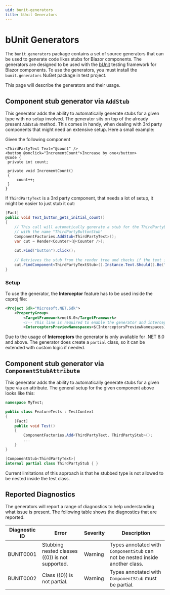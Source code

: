 ```yaml
---
uid: bunit-generators
title: bUnit Generators
---
```


# bUnit Generators

The `bunit.generators` package contains a set of source generators that can be used to generate code likes stubs for Blazor components. The generators are designed to be used with the [bUnit](https://github.com/bunit-dev/bunit) testing framework for Blazor components. To use the generators, you must install the `bunit.generators` NuGet package in test project.

This page will describe the generators and their usage.

## Component stub generator via `AddStub`

This generator adds the ability to automatically generate stubs for a given type with no setup involved. The generator sits on top of the already
present `AddStub` method.
This comes in handy, when dealing with 3rd party components that might need an extensive setup. Here a small example:

Given the following component
```razor
<ThirdPartyText Text="@count" />
<button @onclick="IncrementCount">Increase by one</button>
@code {
 private int count;
 
 private void IncrementCount()
 {
	 count++;
 }
}
```

If `ThirdPartyText` is a 3rd party component, that needs a lot of setup, it might be easier to just stub it out:

```csharp
[Fact]
public void Text_button_gets_initial_count()
{
    // This call will automatically generate a stub for the ThirdPartyButton component
    // with the name "ThirdPartyButtonStub"
    ComponentFactories.AddStub<ThirdPartyText>();
    var cut = Render<Counter>(@<Counter />);
    
    cut.Find("button").Click();
    
    // Retrieves the stub from the render tree and checks if the text is "1"
    cut.FindComponent<ThirdPartyTextStub>().Instance.Text.Should().Be("1");
}
```

### Setup
To use the generator, the **Interceptor** feature has to be used inside the csproj file:

```xml
<Project Sdk="Microsoft.NET.Sdk">
	<PropertyGroup>
		<TargetFramework>net8.0</TargetFramework>
		<!-- This line is required to enable the generator and interceptor -->
		<InterceptorsPreviewNamespaces>$(InterceptorsPreviewNamespaces);Bunit</InterceptorsPreviewNamespaces>
```

Due to the usage of **Interceptors** the generator is only available for .NET 8.0 and above. The generator does create a `partial` class, so it can be extended with custom logic if needed.

## Component stub generator via `ComponentStubAttribute`

This generator adds the ability to automatically generate stubs for a given type via an attribute.
The general setup for the given component above looks like this:
```csharp
namespace MyTest;

public class FeatureTests : TestContext
{
    [Fact]
    public void Test()
    {
        ComponentFactories.Add<ThirdPartyText, ThirdPartyStub>();
        ...
    }    
}

[ComponentStub<ThirdPartyText>]
internal partial class ThirdPartyStub { }
```

Current limitations of this approach is that he stubbed type is not allowed to be nested inside the test class.

## Reported Diagnostics
The generators will report a range of diagnostics to help understanding what issue is present. The following table shows the diagnostics that are reported.

| Diagnostic ID | Error                                           | Severity | Description                                                                  |
| ------------- | ----------------------------------------------- | -------- | ---------------------------------------------------------------------------- |
| BUNIT0001     | Stubbing nested classes ({0}) is not supported. | Warning  | Types annotated with `ComponentStub` can not be nested inside another class. |
| BUNIT0002     | Class ({0}) is not partial.                     | Warning  | Types annotated with `ComponentStub` must be partial.                        |